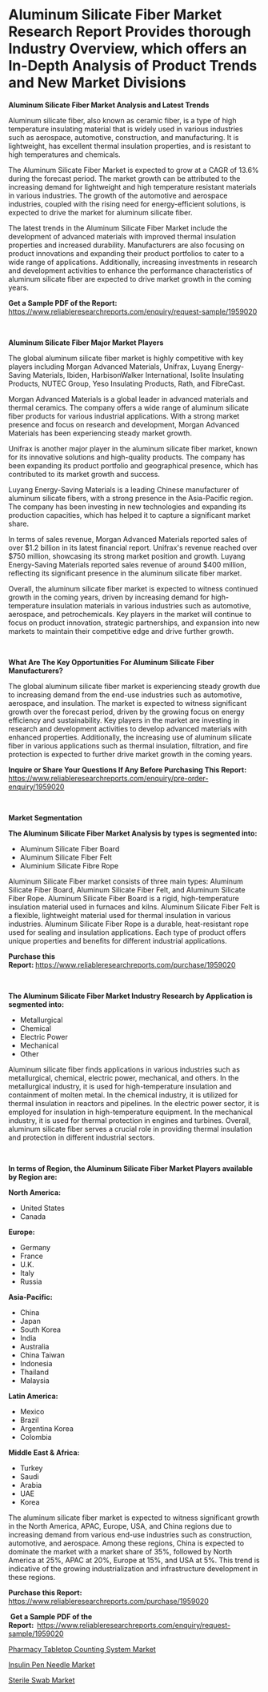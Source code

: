 <p><h1>Aluminum Silicate Fiber Market Research Report Provides thorough Industry Overview, which offers an In-Depth Analysis of Product Trends and New Market Divisions</h1></p><p><strong>Aluminum Silicate Fiber Market Analysis and Latest Trends</strong></p>
<p><p>Aluminum silicate fiber, also known as ceramic fiber, is a type of high temperature insulating material that is widely used in various industries such as aerospace, automotive, construction, and manufacturing. It is lightweight, has excellent thermal insulation properties, and is resistant to high temperatures and chemicals.</p><p>The Aluminum Silicate Fiber Market is expected to grow at a CAGR of 13.6% during the forecast period. The market growth can be attributed to the increasing demand for lightweight and high temperature resistant materials in various industries. The growth of the automotive and aerospace industries, coupled with the rising need for energy-efficient solutions, is expected to drive the market for aluminum silicate fiber.</p><p>The latest trends in the Aluminum Silicate Fiber Market include the development of advanced materials with improved thermal insulation properties and increased durability. Manufacturers are also focusing on product innovations and expanding their product portfolios to cater to a wide range of applications. Additionally, increasing investments in research and development activities to enhance the performance characteristics of aluminum silicate fiber are expected to drive market growth in the coming years.</p></p>
<p><strong>Get a Sample PDF of the Report:&nbsp;</strong> <a href="https://www.reliableresearchreports.com/enquiry/request-sample/1959020">https://www.reliableresearchreports.com/enquiry/request-sample/1959020</a></p>
<p>&nbsp;</p>
<p><strong>Aluminum Silicate Fiber Major Market Players</strong></p>
<p><p>The global aluminum silicate fiber market is highly competitive with key players including Morgan Advanced Materials, Unifrax, Luyang Energy-Saving Materials, Ibiden, HarbisonWalker International, Isolite Insulating Products, NUTEC Group, Yeso Insulating Products, Rath, and FibreCast.</p><p>Morgan Advanced Materials is a global leader in advanced materials and thermal ceramics. The company offers a wide range of aluminum silicate fiber products for various industrial applications. With a strong market presence and focus on research and development, Morgan Advanced Materials has been experiencing steady market growth.</p><p>Unifrax is another major player in the aluminum silicate fiber market, known for its innovative solutions and high-quality products. The company has been expanding its product portfolio and geographical presence, which has contributed to its market growth and success.</p><p>Luyang Energy-Saving Materials is a leading Chinese manufacturer of aluminum silicate fibers, with a strong presence in the Asia-Pacific region. The company has been investing in new technologies and expanding its production capacities, which has helped it to capture a significant market share.</p><p>In terms of sales revenue, Morgan Advanced Materials reported sales of over $1.2 billion in its latest financial report. Unifrax's revenue reached over $750 million, showcasing its strong market position and growth. Luyang Energy-Saving Materials reported sales revenue of around $400 million, reflecting its significant presence in the aluminum silicate fiber market.</p><p>Overall, the aluminum silicate fiber market is expected to witness continued growth in the coming years, driven by increasing demand for high-temperature insulation materials in various industries such as automotive, aerospace, and petrochemicals. Key players in the market will continue to focus on product innovation, strategic partnerships, and expansion into new markets to maintain their competitive edge and drive further growth.</p></p>
<p>&nbsp;</p>
<p><strong>What Are The Key Opportunities For Aluminum Silicate Fiber Manufacturers?</strong></p>
<p><p>The global aluminum silicate fiber market is experiencing steady growth due to increasing demand from the end-use industries such as automotive, aerospace, and insulation. The market is expected to witness significant growth over the forecast period, driven by the growing focus on energy efficiency and sustainability. Key players in the market are investing in research and development activities to develop advanced materials with enhanced properties. Additionally, the increasing use of aluminum silicate fiber in various applications such as thermal insulation, filtration, and fire protection is expected to further drive market growth in the coming years.</p></p>
<p><strong>Inquire or Share Your Questions If Any Before Purchasing This Report:</strong> <a href="https://www.reliableresearchreports.com/enquiry/pre-order-enquiry/1959020">https://www.reliableresearchreports.com/enquiry/pre-order-enquiry/1959020</a></p>
<p>&nbsp;</p>
<p><strong>Market Segmentation</strong></p>
<p><strong>The Aluminum Silicate Fiber Market Analysis by types is segmented into:</strong></p>
<p><ul><li>Aluminum Silicate Fiber Board</li><li>Aluminum Silicate Fiber Felt</li><li>Aluminium Silicate Fibre Rope</li></ul></p>
<p><p>Aluminum Silicate Fiber market consists of three main types: Aluminum Silicate Fiber Board, Aluminum Silicate Fiber Felt, and Aluminum Silicate Fiber Rope. Aluminum Silicate Fiber Board is a rigid, high-temperature insulation material used in furnaces and kilns. Aluminum Silicate Fiber Felt is a flexible, lightweight material used for thermal insulation in various industries. Aluminum Silicate Fiber Rope is a durable, heat-resistant rope used for sealing and insulation applications. Each type of product offers unique properties and benefits for different industrial applications.</p></p>
<p><strong>Purchase this Report:&nbsp;</strong><a href="https://www.reliableresearchreports.com/purchase/1959020">https://www.reliableresearchreports.com/purchase/1959020</a></p>
<p>&nbsp;</p>
<p><strong>The Aluminum Silicate Fiber Market Industry Research by Application is segmented into:</strong></p>
<p><ul><li>Metallurgical</li><li>Chemical</li><li>Electric Power</li><li>Mechanical</li><li>Other</li></ul></p>
<p><p>Aluminum silicate fiber finds applications in various industries such as metallurgical, chemical, electric power, mechanical, and others. In the metallurgical industry, it is used for high-temperature insulation and containment of molten metal. In the chemical industry, it is utilized for thermal insulation in reactors and pipelines. In the electric power sector, it is employed for insulation in high-temperature equipment. In the mechanical industry, it is used for thermal protection in engines and turbines. Overall, aluminum silicate fiber serves a crucial role in providing thermal insulation and protection in different industrial sectors.</p></p>
<p>&nbsp;</p>
<p><strong>In terms of Region, the Aluminum Silicate Fiber Market Players available by Region are:</strong></p>
<p>
    <p> <strong> North America: </strong>
        <ul>
            <li>United States</li>
            <li>Canada</li>
        </ul>
        </p> 
    <p> <strong> Europe: </strong>
        <ul>
            <li>Germany</li>
            <li>France</li>
            <li>U.K.</li>
            <li>Italy</li>
            <li>Russia</li>
        </ul>
        </p> 
    <p> <strong> Asia-Pacific: </strong>
        <ul>
            <li>China</li>
            <li>Japan</li>
            <li>South Korea</li>
            <li>India</li>
            <li>Australia</li>
            <li>China Taiwan</li>
            <li>Indonesia</li>
            <li>Thailand</li>
            <li>Malaysia</li>
        </ul>
        </p> 
    <p> <strong> Latin America: </strong>
        <ul>
            <li>Mexico</li>
            <li>Brazil</li>
            <li>Argentina Korea</li>
            <li>Colombia</li>
        </ul>
        </p> 
    <p> <strong> Middle East & Africa: </strong>
        <ul>
            <li>Turkey</li>
            <li>Saudi</li>
            <li>Arabia</li>
            <li>UAE</li>
            <li>Korea</li>
        </ul>
    </p>
    </p>
<p><p>The aluminum silicate fiber market is expected to witness significant growth in the North America, APAC, Europe, USA, and China regions due to increasing demand from various end-use industries such as construction, automotive, and aerospace. Among these regions, China is expected to dominate the market with a market share of 35%, followed by North America at 25%, APAC at 20%, Europe at 15%, and USA at 5%. This trend is indicative of the growing industrialization and infrastructure development in these regions.</p></p>
<p><strong>Purchase this Report: </strong><a href="https://www.reliableresearchreports.com/purchase/1959020">https://www.reliableresearchreports.com/purchase/1959020</a></p>
<p>&nbsp;<strong>Get a Sample PDF of the Report:&nbsp;&nbsp;</strong><a href="https://www.reliableresearchreports.com/enquiry/request-sample/1959020">https://www.reliableresearchreports.com/enquiry/request-sample/1959020</a></p>
<p><strong></strong></p>
<p><p><a href="https://view.publitas.com/reportprime-1/pharmacy-tabletop-counting-system-market-size-share-trends-analysis-report-by-application-regional-outlook-competitive-strategies-and-segment-forecasts-2023-2030/">Pharmacy Tabletop Counting System Market</a></p><p><a href="https://view.publitas.com/reportprime-1/insulin-pen-needle-market-with-the-goal-of-estimating-the-market-size-and-future-growth-potential-of-various-market-segments-based-on-component-applications-end-user-and-region/">Insulin Pen Needle Market</a></p><p><a href="https://view.publitas.com/reportprime-1/sterile-swab-market-size-share-trends-analysis-report-by-application-regional-outlook-competitive-strategies-and-segment-forecasts-2023-2030/">Sterile Swab Market</a></p></p>